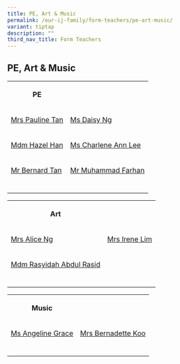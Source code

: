 ```yaml
---
title: PE, Art & Music
permalink: /our-ij-family/form-teachers/pe-art-music/
variant: tiptap
description: ""
third_nav_title: Form Teachers
---
```

<h2>PE, Art &amp; Music</h2>
<table style="minWidth: 50px">
<colgroup>
<col>
<col>
</colgroup>
<tbody>
<tr>
<th rowspan="1" colspan="1">
<p>PE</p>
</th>
<th rowspan="1" colspan="1">
<p></p>
</th>
</tr>
<tr>
<td rowspan="1" colspan="1">
<p><a href="mailto:lim_poh_lean_pauline@moe.edu.sg" rel="noopener noreferrer nofollow" target="_blank">Mrs Pauline Tan</a>
</p>
</td>
<td rowspan="1" colspan="1">
<p><a href="mailto:ng_poh_choo_daisy@moe.edu.sg" rel="noopener noreferrer nofollow" target="_blank">Ms Daisy Ng</a>
</p>
</td>
</tr>
<tr>
<td rowspan="1" colspan="1">
<p><a href="mailto:han_huirong@moe.edu.sg" rel="noopener noreferrer nofollow" target="_blank">Mdm Hazel Han</a>
</p>
</td>
<td rowspan="1" colspan="1">
<p><a href="mailto:lee_ann_charlene@moe.edu.sg" rel="noopener noreferrer nofollow" target="_blank">Ms Charlene Ann Lee</a>
</p>
</td>
</tr>
<tr>
<td rowspan="1" colspan="1">
<p><a href="mailto:tan_ghim_seng_bernard@moe.edu.sg" rel="noopener noreferrer nofollow" target="_blank">Mr Bernard Tan</a>
</p>
</td>
<td rowspan="1" colspan="1">
<p><a href="mailto:muhammad_farhan_musbah@moe.edu.sg" rel="noopener noreferrer nofollow" target="_blank">Mr Muhammad Farhan</a>
</p>
</td>
</tr>
<tr>
<td rowspan="1" colspan="1">
<p></p>
</td>
<td rowspan="1" colspan="1">
<p></p>
</td>
</tr>
</tbody>
</table>
<p></p>
<table style="minWidth: 50px">
<colgroup>
<col>
<col>
</colgroup>
<tbody>
<tr>
<th rowspan="1" colspan="1">
<p>Art</p>
</th>
<th rowspan="1" colspan="1">
<p></p>
</th>
</tr>
<tr>
<td rowspan="1" colspan="1">
<p><a href="mailto:alice_yong_keng_cheng@moe.edu.sg" rel="noopener noreferrer nofollow" target="_blank">Mrs Alice Ng</a>
</p>
</td>
<td rowspan="1" colspan="1">
<p><a href="mailto:lim_oi_lean_irene@moe.edu.sg" rel="noopener noreferrer nofollow" target="_blank">Mrs Irene Lim</a>
</p>
</td>
</tr>
<tr>
<td rowspan="1" colspan="1">
<p><a href="mailto:rasyidah_abdul_rasid@moe.edu.sg" rel="noopener noreferrer nofollow" target="_blank">Mdm Rasyidah Abdul Rasid</a>
</p>
</td>
<td rowspan="1" colspan="1">
<p></p>
</td>
</tr>
<tr>
<td rowspan="1" colspan="1">
<p></p>
</td>
<td rowspan="1" colspan="1">
<p></p>
</td>
</tr>
</tbody>
</table>
<p></p>
<table style="minWidth: 50px">
<colgroup>
<col>
<col>
</colgroup>
<tbody>
<tr>
<th rowspan="1" colspan="1">
<p>Music</p>
</th>
<th rowspan="1" colspan="1">
<p></p>
</th>
</tr>
<tr>
<td rowspan="1" colspan="1">
<p><a href="mailto:angeline_grace_garcia_bitgue@moe.edu.sg" rel="noopener noreferrer nofollow" target="_blank">Ms Angeline Grace</a>
</p>
</td>
<td rowspan="1" colspan="1">
<p><a href="mailto:tay_siew_lan_bernadette@moe.edu.sg" rel="noopener noreferrer nofollow" target="_blank">Mrs Bernadette Koo</a>
</p>
</td>
</tr>
<tr>
<td rowspan="1" colspan="1">
<p></p>
</td>
<td rowspan="1" colspan="1">
<p></p>
</td>
</tr>
</tbody>
</table>
<p></p>